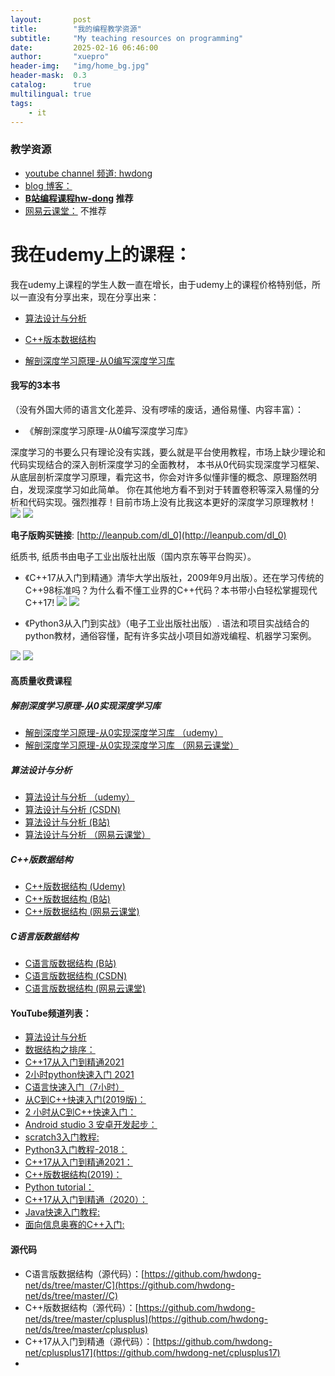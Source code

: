 ```yaml
---
layout:       post
title:        "我的编程教学资源"
subtitle:     "My teaching resources on programming"
date:         2025-02-16 06:46:00
author:       "xuepro"
header-img:   "img/home_bg.jpg"
header-mask:  0.3
catalog:      true
multilingual: true
tags:
    - it
---
```


### 教学资源

- [youtube channel 频道: hwdong](http://www.youtube.com/c/hwdong)
- [blog 博客：](https://hwdong-net.github.io)
- **[B站编程课程hw-dong](https://space.bilibili.com/281453312/pugv)  推荐**
- [网易云课堂：](https://study.163.com/provider/400000000236023/index.htm) 不推荐

# 我在udemy上的课程：

我在udemy上课程的学生人数一直在增长，由于udemy上的课程价格特别低，所以一直没有分享出来，现在分享出来：

- [算法设计与分析](https://www.udemy.com/course/hwdongdda/?referralCode=83E54D9C154313393A69)

- [C++版本数据结构](https://www.udemy.com/course/c-gxnkve/?referralCode=631859C266324D94DB28)

- [解剖深度学习原理-从0编写深度学习库](https://www.udemy.com/course/dl_hwdong/?referralCode=60943453055D37DDB9A7)

#### 我写的3本书

   （没有外国大师的语言文化差异、没有啰嗦的废话，通俗易懂、内容丰富）：
+ 《解剖深度学习原理-从0编写深度学习库》

深度学习的书要么只有理论没有实践，要么就是平台使用教程，市场上缺少理论和代码实现结合的深入剖析深度学习的全面教材，
本书从0代码实现深度学习框架、从底层剖析深度学习原理，看完这书，你会对许多似懂非懂的概念、原理豁然明白，发现深度学习如此简单。
你在其他地方看不到对于转置卷积等深入易懂的分析和代码实现。强烈推荐！目前市场上没有比我这本更好的深度学习原理教材！
[](https://hwdong-net.github.io/imgs/dl_0.png)
![](https://hwdong-net.github.io/imgs/dl_1.jpg)
![](https://hwdong-net.github.io/imgs/dl_2.jpg)

**电子版购买链接**: [http://leanpub.com/dl_0](http://leanpub.com/dl_0) 

纸质书, 纸质书由电子工业出版社出版（国内京东等平台购买）。

+ 《C++17从入门到精通》清华大学出版社，2009年9月出版）。还在学习传统的C++98标准吗？为什么看不懂工业界的C++代码？本书带小白轻松掌握现代C++17!
![](https://hwdong-net.github.io/imgs/c++17_0.jpg)
![](https://hwdong-net.github.io/imgs/c++17.jpg)

+ 《Python3从入门到实战》（电子工业出版社出版）. 语法和项目实战结合的python教材，通俗容懂，配有许多实战小项目如游戏编程、机器学习案例。

![](https://hwdong-net.github.io/imgs/py_1.jpg)
![](https://hwdong-net.github.io/imgs/py_2.jpg)

#### 高质量收费课程

##### 解剖深度学习原理-从0实现深度学习库
 - [解剖深度学习原理-从0实现深度学习库 （udemy）](https://udemy.com/course/dl_hwdong/?referralCode=60943453055D37DDB9A7)
 - [解剖深度学习原理-从0实现深度学习库 （网易云课堂）](https://study.163.com/course/courseMain.htm?courseId=1210746801&share=2&shareId=400000000236023)  
 
##### 算法设计与分析
 - [算法设计与分析 （udemy）](https://udemy.com/course/hwdongdda/?referralCode=83E54D9C154313393A69)
 - [算法设计与分析 (CSDN) ](http://t.csdnimg.cn/5n72i)
 - [算法设计与分析 (B站)](https://www.bilibili.com/cheese/play/ss15643)
 - [算法设计与分析 （网易云课堂）](https://study.163.com/course/courseMain.htm?courseId=1213159804&share=2&shareId=400000000236023)    

##### C++版数据结构
 - [C++版数据结构 (Udemy)](https://udemy.com/course/c-gxnkve/?referralCode=631859C266324D94DB28)
 - [C++版数据结构 (B站)](https://www.bilibili.com/cheese/play/ss15664)
 - [C++版数据结构 (网易云课堂)](https://study.163.com/course/courseMain.htm?courseId=1209131812&share=2&shareId=400000000236023)

##### C语言版数据结构

- [C语言版数据结构 (B站) ](https://www.bilibili.com/cheese/play/ss14620)
- [C语言版数据结构 (CSDN) ](http://t.csdnimg.cn/AcSHG)
- [C语言版数据结构 (网易云课堂)](https://study.163.com/course/courseMain.htm?courseId=1209184840&share=2&shareId=400000000236023)   

#### YouTube频道列表：

- [算法设计与分析](https://www.youtube.com/watch?v=UT6zeJvYarQ&list=PLBijWKRKPQMJmc-lgZGBRO8gxDP7cyzjt)
- [数据结构之排序：](https://www.youtube.com/playlist?list=PLBijWKRKPQMLGZVQvDmlGmyFQgkN8vxDx)
- [C++17从入门到精通2021](https://www.youtube.com/watch?v=5g66lvmsM2I&list=PLBijWKRKPQMJMJy1EqyBMB8QlsBMMBnOW)
- [2小时python快速入门 2021](https://www.youtube.com/watch?v=0sRY_ZqLO98&list=PLBijWKRKPQMLGvISxxx2S7ap-LOYDlruH)
- [C语言快速入门（7小时）](https://www.youtube.com/playlist?list=PLBijWKRKPQMI11w6DDO6ZlfAfYkIuQYwM)
- [从C到C++快速入门(2019版)： ](https://www.youtube.com/playlist?list=PLBijWKRKPQMLrjj9yT7TWW9Bc23l-aBLx)
- [2 小时从C到C++快速入门： ](https://www.youtube.com/playlist?list=PLBijWKRKPQMIf5VxAa16muCQLnVeofvAn)
- [Android studio 3 安卓开发起步： ](https://www.youtube.com/playlist?list=PLBijWKRKPQMI0wx480pAM87wUv_EvBcNf)
- [scratch3入门教程:](https://www.youtube.com/playlist?list=PLBijWKRKPQMJC5TU-4o5Hwtm7fcPnmxI2)
- [Python3入门教程-2018： ](https://www.youtube.com/playlist?list=PLBijWKRKPQMI-leTiCp2GyltTJ8EZla5D)
- [C++17从入门到精通2021： ](https://www.youtube.com/playlist?list=PLBijWKRKPQMJMJy1EqyBMB8QlsBMMBnOW)
- [C++版数据结构(2019)： ](https://www.youtube.com/playlist?list=PLBijWKRKPQMK2_-VH5IxaHPZmav11fpJj)
- [Python tutorial： ](https://www.youtube.com/playlist?list=PLBijWKRKPQML4E7xw9jae97l6PnAc1bH0)
- [C++17从入门到精通（2020）：](https://www.youtube.com/playlist?list=PLBijWKRKPQMKB_JtUiXnKnCsM6s6qHWXG)
- [Java快速入门教程: ](https://www.youtube.com/playlist?list=PLBijWKRKPQMKhzc8jmE0swJABDTj-jSME)
- [面向信息奥赛的C++入门: ](https://www.youtube.com/playlist?list=PLBijWKRKPQML0kqsn1jgcAIyDBsOqMq_d)

 
#### 源代码

- C语言版数据结构（源代码）：[https://github.com/hwdong-net/ds/tree/master/C](https://github.com/hwdong-net/ds/tree/master//C)
- C++版数据结构（源代码）：[https://github.com/hwdong-net/ds/tree/master/cplusplus](https://github.com/hwdong-net/ds/tree/master/cplusplus)
- C++17从入门到精通（源代码）：[https://github.com/hwdong-net/cplusplus17](https://github.com/hwdong-net/cplusplus17)
- 
